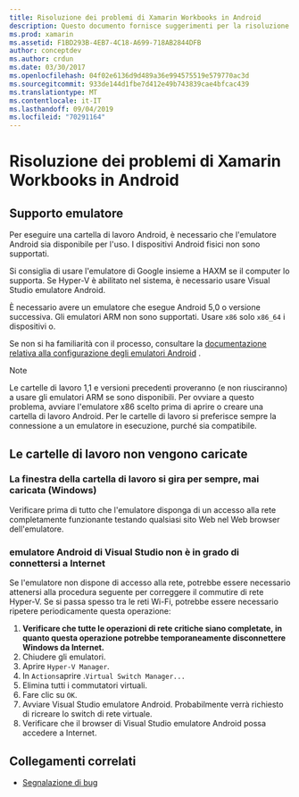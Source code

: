 ```yaml
---
title: Risoluzione dei problemi di Xamarin Workbooks in Android
description: Questo documento fornisce suggerimenti per la risoluzione dei problemi per l'uso di Xamarin Workbooks in Android. Viene illustrato il supporto dell'emulatore, le cartelle di lavoro che non verranno caricate e altri argomenti.
ms.prod: xamarin
ms.assetid: F1BD293B-4EB7-4C18-A699-718AB2844DFB
author: conceptdev
ms.author: crdun
ms.date: 03/30/2017
ms.openlocfilehash: 04f02e6136d9d489a36e994575519e579770ac3d
ms.sourcegitcommit: 933de144d1fbe7d412e49b743839cae4bfcac439
ms.translationtype: MT
ms.contentlocale: it-IT
ms.lasthandoff: 09/04/2019
ms.locfileid: "70291164"
---
```

# <a name="troubleshooting-xamarin-workbooks-on-android"></a>Risoluzione dei problemi di Xamarin Workbooks in Android

## <a name="emulator-support"></a>Supporto emulatore

Per eseguire una cartella di lavoro Android, è necessario che l'emulatore Android sia disponibile per l'uso. I dispositivi Android fisici non sono supportati.

Si consiglia di usare l'emulatore di Google insieme a HAXM se il computer lo supporta.
Se Hyper-V è abilitato nel sistema, è necessario usare Visual Studio emulatore Android.

È necessario avere un emulatore che esegue Android 5,0 o versione successiva. Gli emulatori ARM non sono supportati. Usare `x86` solo `x86_64` i dispositivi o.

Se non si ha familiarità con il processo, consultare la [documentazione relativa alla configurazione degli emulatori Android][android-emu] .

> [!NOTE]
> Le cartelle di lavoro 1,1 e versioni precedenti proveranno (e non riusciranno) a usare gli emulatori ARM se sono disponibili. Per ovviare a questo problema, avviare l'emulatore x86 scelto prima di aprire o creare una cartella di lavoro Android. Per le cartelle di lavoro si preferisce sempre la connessione a un emulatore in esecuzione, purché sia compatibile.

## <a name="workbooks-wont-load"></a>Le cartelle di lavoro non vengono caricate

### <a name="workbook-window-spins-forever-never-loads-windows"></a>La finestra della cartella di lavoro si gira per sempre, mai caricata (Windows)

Verificare prima di tutto che l'emulatore disponga di un accesso alla rete completamente funzionante testando qualsiasi sito Web nel Web browser dell'emulatore.

### <a name="visual-studio-android-emulator-cannot-connect-to-the-internet"></a>emulatore Android di Visual Studio non è in grado di connettersi a Internet

Se l'emulatore non dispone di accesso alla rete, potrebbe essere necessario attenersi alla procedura seguente per correggere il commutire di rete Hyper-V. Se si passa spesso tra le reti Wi-Fi, potrebbe essere necessario ripetere periodicamente questa operazione:

1. **Verificare che tutte le operazioni di rete critiche siano completate, in quanto questa operazione potrebbe temporaneamente disconnettere Windows da Internet.**
1. Chiudere gli emulatori.
1. Aprire `Hyper-V Manager`.
1. In `Actions`aprire .`Virtual Switch Manager...`
1. Elimina tutti i commutatori virtuali.
1. Fare clic su `OK`.
1. Avviare Visual Studio emulatore Android. Probabilmente verrà richiesto di ricreare lo switch di rete virtuale.
1. Verificare che il browser di Visual Studio emulatore Android possa accedere a Internet.

[android-emu]: ~/android/deploy-test/debugging/debug-on-emulator.md

## <a name="related-links"></a>Collegamenti correlati

- [Segnalazione di bug](~/tools/workbooks/install.md#reporting-bugs)
